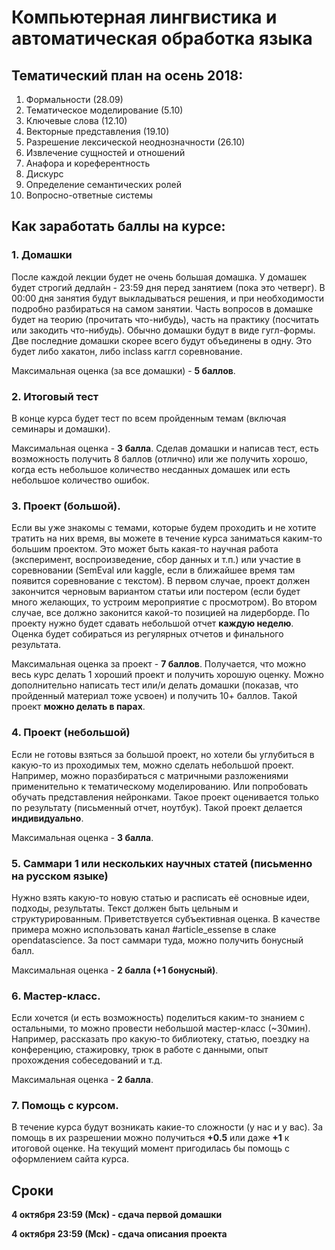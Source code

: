# Компьютерная лингвистика и автоматическая обработка языка

## Тематический план на осень 2018:
1. Формальности (28.09)
2. Тематическое моделирование (5.10)
3. Ключевые слова (12.10)
4. Векторные представления (19.10)
5. Разрешение лексической неоднозначности (26.10)
6. Извлечение сущностей и отношений
7. Анафора и кореферентность
8. Дискурс
9. Определение семантических ролей
10. Вопросно-ответные системы


## Как заработать баллы на курсе:
### 1. Домашки
После каждой лекции будет не очень большая домашка. У домашек будет строгий дедлайн - 23:59 дня перед занятием (пока это четверг). 
В 00:00 дня занятия будут выкладываться решения, и при необходимости подробно разбираться на самом занятии. 
Часть вопросов в домашке будет на теорию (прочитать что-нибудь), часть на практику (посчитать или закодить что-нибудь).
Обычно домашки будут в виде гугл-формы. 
Две последние домашки скорее всего будут объединены в одну. Это будет либо хакатон, либо inclass каггл соревнование.

Максимальная оценка (за все домашки) - **5 баллов**.

### 2. Итоговый тест
В конце курса будет тест по всем пройденным темам (включая семинары и домашки).

Максимальная оценка - **3 балла**.
Сделав домашки и написав тест, есть возможность получить 8 баллов (отлично) или же получить хорошо, когда есть небольшое количество несданных домашек или есть небольшое количество ошибок. 

### 3. Проект (большой).
Если вы уже знакомы с темами, которые будем проходить и не хотите тратить на них время, вы можете в течение курса заниматься каким-то большим проектом. Это может быть какая-то научная работа (эксперимент, воспроизведение, сбор данных и т.п.) или участие в соревновании (SemEval или kaggle, если в ближайшее время там появится соревнование с текстом). В первом случае, проект должен закончится черновым вариантом статьи или постером (если будет много желающих, то устроим мероприятие с просмотром). Во втором случае, все должно законится какой-то позицией на лидерборде. 
По проекту нужно будет сдавать небольшой отчет **каждую неделю**. Оценка будет собираться из регулярных отчетов и финального результата.

Максимальная оценка за проект - **7 баллов**. 
Получается, что можно весь курс делать 1 хороший проект и получить хорошую оценку. Можно дополнительно написать тест или/и делать домашки (показав, что пройденный материал тоже усвоен) и получить 10+ баллов.
Такой проект **можно делать в парах**.

### 4. Проект (небольшой)
Если не готовы взяться за большой проект, но хотели бы углубиться в какую-то из проходимых тем, можно сделать небольшой проект.
Например, можно поразбираться с матричными разложениями применительно к тематическому моделированию. Или попробовать обучать представления нейронками.
Такое проект оценивается только по результату (письменный отчет, ноутбук).
Такой проект делается **индивидуально**. 

Максимальная оценка - **3 балла**.

### 5. Саммари 1 или нескольких научных статей (письменно на русском языке)
Нужно взять какую-то новую статью и расписать её основные идеи, подходы, результаты. Текст должен быть цельным и структурированным. Приветствуется субъективная оценка. В качестве примера можно использовать канал #article_essense в слаке opendatascience. За пост саммари туда, можно получить бонусный балл.

Максимальная оценка - **2 балла (+1 бонусный)**. 


### 6. Мастер-класс. 
Если хочется (и есть возможность) поделиться каким-то знанием с остальными, то можно провести небольшой мастер-класс (~30мин). Например, рассказать про какую-то библиотеку, статью, поездку на конференцию, стажировку, трюк в работе с данными, опыт прохождения собеседований и т.д. 

Максимальная оценка - **2 балла**. 

### 7. Помощь с курсом.
В течение курса будут возникать какие-то сложности (у нас и у вас). За помощь в их разрешении можно получиться **+0.5** или даже **+1** к итоговой оценке. На текущий момент пригодилась бы помощь с оформлением сайта курса.

## Cроки
**4 октября 23:59 (Мск) - сдача первой домашки**

**4 октября 23:59 (Мск) - сдача описания проекта**
